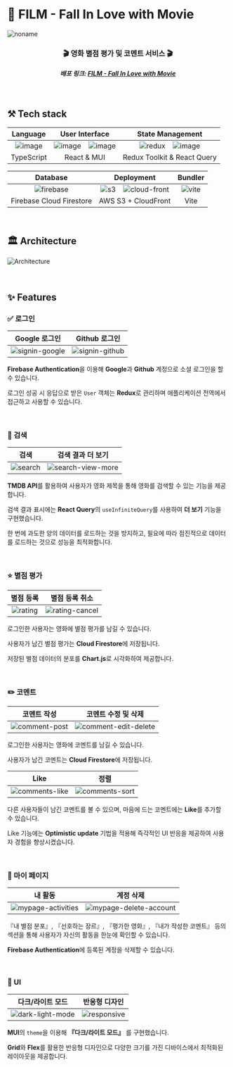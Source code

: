 # 🎥 FILM - Fall In Love with Movie
![noname](https://github.com/donghun-k/fall-in-love-with-movie/assets/60064471/bccd41af-dac3-44ed-9ab3-d3465baa1fac)

<h3 align="center">🎬 영화 별점 평가 및 코멘트 서비스 🎬</h3>
<h5 align="center">배포 링크: <a href="https://fall-in-love-with-movie.site">FILM - Fall In Love with Movie</a></h5>
<br/>

## ⚒️ Tech stack
|Language|User Interface|State Management|
|:---:|:---:|:---:|
|![image](https://github.com/donghun-k/fall-in-love-with-movie/assets/60064471/3ca9aaba-151d-4958-8a44-a83a5b71a1fc)|![image](https://github.com/donghun-k/fall-in-love-with-movie/assets/60064471/77f75a78-fed9-4d11-8a7b-bdf519fad6ce)&nbsp;&nbsp;&nbsp;&nbsp;![image](https://github.com/donghun-k/fall-in-love-with-movie/assets/60064471/f4612863-f2d8-4444-b942-d6c439381c23)|![redux](https://github.com/donghun-k/fall-in-love-with-movie/assets/60064471/c36f7314-52f2-4bee-adf4-ab238e230c37)&nbsp;&nbsp;&nbsp;&nbsp;![image](https://github.com/donghun-k/fall-in-love-with-movie/assets/60064471/c9263ea3-a154-4f80-8a08-031f01643e2f)|
|TypeScript|React & MUI|Redux Toolkit & React Query|

|Database|Deployment|Bundler|
|:---:|:---:|:---:|
|![firebase](https://github.com/donghun-k/fall-in-love-with-movie/assets/60064471/abb25f5d-8862-4619-be81-d3953ce6bfe1)|![s3](https://github.com/donghun-k/fall-in-love-with-movie/assets/60064471/92af66a6-826b-4844-8cf4-bf13eaef153f)&nbsp;&nbsp;&nbsp;&nbsp;![cloud-front](https://github.com/donghun-k/fall-in-love-with-movie/assets/60064471/90079b28-e258-4adf-986c-aeaa88aa1654)|![vite](https://github.com/donghun-k/fall-in-love-with-movie/assets/60064471/3b5a9c6f-246b-41d6-9764-e8e0a81fc280)|
|Firebase Cloud Firestore|AWS S3 + CloudFront|Vite|
<br/>

## 🏛️ Architecture
![Architecture](https://github.com/donghun-k/fall-in-love-with-movie/assets/60064471/9c1c203e-5f5e-440c-96b0-f2ecb05e3ddd)

<br/>

## ✨ Features
### ✅ 로그인
|Google 로그인|Github 로그인|
|:---:|:---:|
|![signin-google](https://github.com/donghun-k/fall-in-love-with-movie/assets/60064471/e845057b-b56b-4024-ba91-f9e93eda96ef)|![signin-github](https://github.com/donghun-k/fall-in-love-with-movie/assets/60064471/aee8ba0c-cc6a-4039-bc5f-83c4ca11ef30)|

**Firebase Authentication**을 이용해 **Google**과 **Github** 계정으로 소셜 로그인을 할 수 있습니다.

로그인 성공 시 응답으로 받은 `User` 객체는 **Redux**로 관리하며 애플리케이션 전역에서 접근하고 사용할 수 있습니다.

<br/>

### 🔎 검색
|검색|검색 결과 더 보기|
|:---:|:---:|
|![search](https://github.com/donghun-k/fall-in-love-with-movie/assets/60064471/516b519e-e0b6-4731-a25b-d464dd882904)|![search-view-more](https://github.com/donghun-k/fall-in-love-with-movie/assets/60064471/5814479c-1781-4dfc-8403-af8b930fe71f)|

**TMDB API**를 활용하여 사용자가 영화 제목을 통해 영화를 검색할 수 있는 기능을 제공합니다.

검색 결과 표시에는 **React Query**의 `useInfiniteQuery`를 사용하여 **더 보기** 기능을 구현했습니다.

한 번에 과도한 양의 데이터를 로드하는 것을 방지하고, 필요에 따라 점진적으로 데이터를 로드하는 것으로 성능을 최적화합니다.

<br/>

### ⭐ 별점 평가
|별점 등록|별점 등록 취소|
|:---:|:---:|
|![rating](https://github.com/donghun-k/fall-in-love-with-movie/assets/60064471/fdc0f775-b747-4567-a2d6-aaa7f6e71f61)|![rating-cancel](https://github.com/donghun-k/fall-in-love-with-movie/assets/60064471/1ec5e8f9-a7aa-4a57-a9cc-77f9962317da)|

로그인한 사용자는 영화에 별점 평가를 남길 수 있습니다.

사용자가 남긴 별점 평가는 **Cloud Firestore**에 저장됩니다.

저장된 별점 데이터의 분포를 **Chart.js**로 시각화하여 제공합니다.

<br/>

### ✏️ 코멘트
|코멘트 작성|코멘트 수정 및 삭제|
|:---:|:---:|
|![comment-post](https://github.com/donghun-k/fall-in-love-with-movie/assets/60064471/9db676b3-09cf-429b-9b26-08c5b66d93c4)|![comment-edit-delete](https://github.com/donghun-k/fall-in-love-with-movie/assets/60064471/c7d5a73b-5a2b-4454-9df7-201b26be1026)|

로그인한 사용자는 영화에 코멘트를 남길 수 있습니다.

사용자가 남긴 코멘트는 **Cloud Firestore**에 저장됩니다.

|Like|정렬|
|:---:|:---:|
|![comments-like](https://github.com/donghun-k/fall-in-love-with-movie/assets/60064471/29eef57f-2ecd-4b0d-9c59-59cbe44d7983)|![comments-sort](https://github.com/donghun-k/fall-in-love-with-movie/assets/60064471/de86fcc1-1f4d-4664-89bb-1d53ba5176d6)|

다른 사용자들이 남긴 코멘트를 볼 수 있으며, 마음에 드는 코멘트에는 **Like**를 추가할 수 있습니다.

Like 기능에는 **Optimistic update** 기법을 적용해 즉각적인 UI 반응을 제공하여 사용자 경험을 향상시켰습니다.

<br/>

### 👤 마이 페이지
|내 활동|계정 삭제|
|:---:|:---:|
|![mypage-activities](https://github.com/donghun-k/fall-in-love-with-movie/assets/60064471/0e274669-3ba5-4fea-9779-65a6394328aa)|![mypage-delete-account](https://github.com/donghun-k/fall-in-love-with-movie/assets/60064471/f1c12ca6-c8dc-4918-a67a-8c8d7ce17826)|

『내 별점 분포』, 『선호하는 장르』, 『평가한 영화』, 『내가 작성한 코멘트』 등의 섹션을 통해 사용자가 자신의 활동을 한눈에 확인할 수 있습니다.

**Firebase Authentication**에 등록된 계정을 삭제할 수 있습니다.

<br/>

### 💄 UI
|다크/라이트 모드|반응형 디자인|
|:---:|:---:|
|![dark-light-mode](https://github.com/donghun-k/fall-in-love-with-movie/assets/60064471/cba19f4f-95e7-4806-b1e0-b832bec0a7ca)|![responsive](https://github.com/donghun-k/fall-in-love-with-movie/assets/60064471/584c8251-0f59-4604-8119-4025e2154ec1)|

**MUI**의 `theme`을 이용해 **『다크/라이트 모드』** 를 구현했습니다.

**Grid**와 **Flex**를 활용한 반응형 디자인으로 다양한 크기를 가진 디바이스에서 최적화된 레이아웃을 제공합니다.
